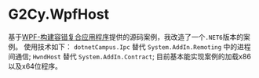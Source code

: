# G2Cy.WpfHost

基于[WPF-构建容错复合应用程序](https://learn.microsoft.com/zh-cn/archive/msdn-magazine/2014/january/wpf-build-fault-tolerant-composite-applications)提供的源码案例，我改造了一个`.NET6`版本的案例。
使用技术如下：
`dotnetCampus.Ipc` 替代 `System.AddIn.Remoting` 中的进程间通信;
`HwndHost` 替代 `System.AddIn.Contract`;
目前基本能实现案例的加载x86以及x64位程序。


